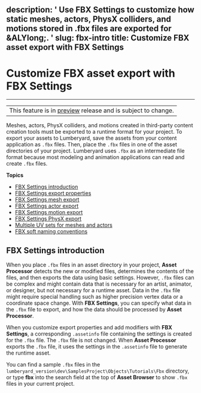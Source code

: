 description: ' Use FBX Settings to customize how static meshes, actors, PhysX colliders,
  and motions stored in .fbx files are exported for &ALYlong;. '
slug: fbx-intro
title: Customize FBX asset export with FBX Settings
---
# Customize FBX asset export with FBX Settings<a name="fbx-intro"></a>


****  

|  | 
| --- |
| This feature is in [preview](https://docs.aws.amazon.com/lumberyard/latest/userguide/ly-glos-chap.html#preview) release and is subject to change\.  | 

Meshes, actors, PhysX colliders, and motions created in third\-party content creation tools must be exported to a runtime format for your project\. To export your assets to Lumberyard, save the assets from your content application as `.fbx` files\. Then, place the `.fbx` files in one of the asset directories of your project\. Lumberyard uses `.fbx` as an intermediate file format because most modeling and animation applications can read and create `.fbx` files\. 

**Topics**
+ [FBX Settings introduction](#fbx-settings-intro)
+ [FBX Settings export properties](fbx-properties.md)
+ [FBX Settings mesh export](fbx-mesh-export.md)
+ [FBX Settings actor export](fbx-actor-export.md)
+ [FBX Settings motion export](fbx-motion-export.md)
+ [FBX Settings PhysX export](fbx-physx-export.md)
+ [Multiple UV sets for meshes and actors](fbx-multiple-uv-sets.md)
+ [FBX soft naming conventions](fbx-settings-soft-naming.md)

## FBX Settings introduction<a name="fbx-settings-intro"></a>

 When you place `.fbx` files in an asset directory in your project, **Asset Processor** detects the new or modified files, determines the contents of the files, and then exports the data using basic settings\. However, `.fbx` files can be complex and might contain data that is necessary for an artist, animator, or designer, but not necessary for a runtime asset\. Data in the `.fbx` file might require special handling such as higher precision vertex data or a coordinate space change\. With **FBX Settings**, you can specify what data in the `.fbx` file to export, and how the data should be processed by **Asset Processor**\. 

When you customize export properties and add modifiers with **FBX Settings**, a corresponding `.assetinfo` file containing the settings is created for the `.fbx` file\. The `.fbx` file is not changed\. When **Asset Processor** exports the `.fbx` file, it uses the settings in the `.assetinfo` file to generate the runtime asset\. 

You can find a sample `.fbx` files in the `lumberyard_version\dev\SamplesProject\Objects\Tutorials\Fbx` directory, or type **fbx** into the search field at the top of **Asset Browser** to show `.fbx` files in your current project\. 